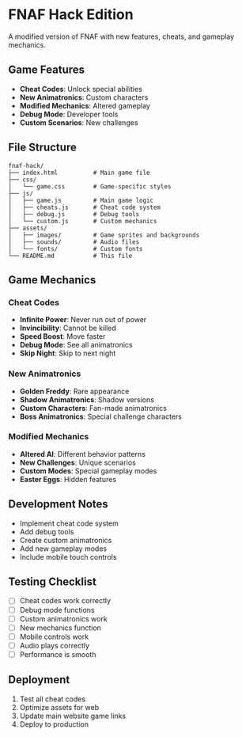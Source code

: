 # FNAF Hack Edition

A modified version of FNAF with new features, cheats, and gameplay mechanics.

## Game Features

- **Cheat Codes**: Unlock special abilities
- **New Animatronics**: Custom characters
- **Modified Mechanics**: Altered gameplay
- **Debug Mode**: Developer tools
- **Custom Scenarios**: New challenges

## File Structure

```
fnaf-hack/
├── index.html          # Main game file
├── css/
│   └── game.css        # Game-specific styles
├── js/
│   ├── game.js         # Main game logic
│   ├── cheats.js       # Cheat code system
│   ├── debug.js        # Debug tools
│   └── custom.js       # Custom mechanics
├── assets/
│   ├── images/         # Game sprites and backgrounds
│   ├── sounds/         # Audio files
│   └── fonts/          # Custom fonts
└── README.md           # This file
```

## Game Mechanics

### Cheat Codes

- **Infinite Power**: Never run out of power
- **Invincibility**: Cannot be killed
- **Speed Boost**: Move faster
- **Debug Mode**: See all animatronics
- **Skip Night**: Skip to next night

### New Animatronics

- **Golden Freddy**: Rare appearance
- **Shadow Animatronics**: Shadow versions
- **Custom Characters**: Fan-made animatronics
- **Boss Animatronics**: Special challenge characters

### Modified Mechanics

- **Altered AI**: Different behavior patterns
- **New Challenges**: Unique scenarios
- **Custom Modes**: Special gameplay modes
- **Easter Eggs**: Hidden features

## Development Notes

- Implement cheat code system
- Add debug tools
- Create custom animatronics
- Add new gameplay modes
- Include mobile touch controls

## Testing Checklist

- [ ] Cheat codes work correctly
- [ ] Debug mode functions
- [ ] Custom animatronics work
- [ ] New mechanics function
- [ ] Mobile controls work
- [ ] Audio plays correctly
- [ ] Performance is smooth

## Deployment

1. Test all cheat codes
2. Optimize assets for web
3. Update main website game links
4. Deploy to production
